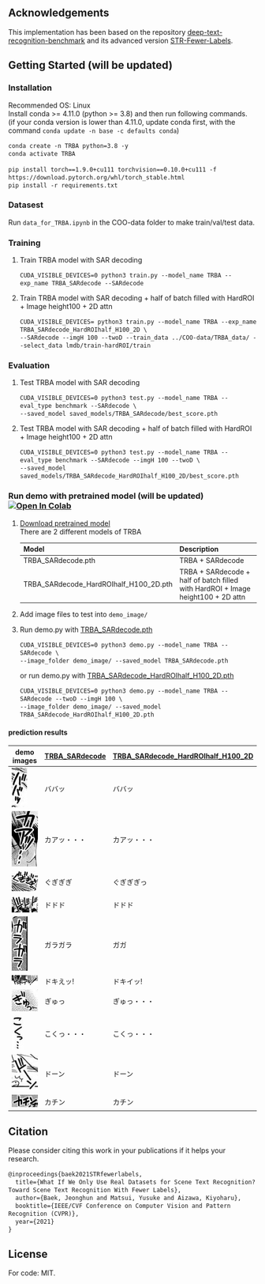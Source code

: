 
## Acknowledgements
This implementation has been based on the repository [deep-text-recognition-benchmark](https://github.com/clovaai/deep-text-recognition-benchmark) and its advanced version [STR-Fewer-Labels](https://github.com/ku21fan/STR-Fewer-Labels).

## Getting Started (will be updated)

### Installation
Recommended OS: Linux <br>
Install conda >= 4.11.0  (python >= 3.8) and then run following commands. <br>
(if your conda version is lower than 4.11.0, update conda first, with the command `conda update -n base -c defaults conda`)
```
conda create -n TRBA python=3.8 -y
conda activate TRBA

pip install torch==1.9.0+cu111 torchvision==0.10.0+cu111 -f https://download.pytorch.org/whl/torch_stable.html
pip install -r requirements.txt
```


### Datasest
Run `data_for_TRBA.ipynb` in the COO-data folder to make train/val/test data.

### Training
1. Train TRBA model with SAR decoding
   ```
   CUDA_VISIBLE_DEVICES=0 python3 train.py --model_name TRBA --exp_name TRBA_SARdecode --SARdecode
   ```

2. Train TRBA model with SAR decoding + half of batch filled with HardROI + Image height100 + 2D attn
   ```
   CUDA_VISIBLE_DEVICES= python3 train.py --model_name TRBA --exp_name TRBA_SARdecode_HardROIhalf_H100_2D \
   --SARdecode --imgH 100 --twoD --train_data ../COO-data/TRBA_data/ --select_data lmdb/train-hardROI/train
   ```

### Evaluation
1. Test TRBA model with SAR decoding
   ```
   CUDA_VISIBLE_DEVICES=0 python3 test.py --model_name TRBA --eval_type benchmark --SARdecode \
   --saved_model saved_models/TRBA_SARdecode/best_score.pth
   ```
2. Test TRBA model with SAR decoding + half of batch filled with HardROI + Image height100 + 2D attn
   ```
   CUDA_VISIBLE_DEVICES=0 python3 test.py --model_name TRBA --eval_type benchmark --SARdecode --imgH 100 --twoD \
   --saved_model saved_models/TRBA_SARdecode_HardROIhalf_H100_2D/best_score.pth
   ```


<h3 id="pretrained_models"> Run demo with pretrained model (will be updated) <a href="https://colab.research.google.com/github/ku21fan/STR-Fewer-Labels/blob/master/demo_in_colab.ipynb" target="_parent"><img src="https://colab.research.google.com/assets/colab-badge.svg" alt="Open In Colab"/></a> </h3>

1. [Download pretrained model](https://www.dropbox.com/sh/lx61z7gq5yzkp02/AAAEyzVuVqVy_-EvtqTOJTaXa?dl=0) <br>
There are 2 different models of TRBA

    Model | Description
    -- | --
    TRBA_SARdecode.pth | TRBA + SARdecode
    TRBA_SARdecode_HardROIhalf_H100_2D.pth | TRBA + SARdecode + half of batch filled with HardROI + Image height100 + 2D attn

2. Add image files to test into `demo_image/`
3. Run demo.py with [TRBA_SARdecode.pth](https://www.dropbox.com/s/07dx4846sbnd8vv/TRBA_SARdecode.pth?dl=0)
   ```
   CUDA_VISIBLE_DEVICES=0 python3 demo.py --model_name TRBA --SARdecode \
   --image_folder demo_image/ --saved_model TRBA_SARdecode.pth
   ```
   or run demo.py with [TRBA_SARdecode_HardROIhalf_H100_2D.pth](https://www.dropbox.com/s/fwizki6halwsqty/TRBA_SARdecode_HardROIhalf_H100_2D.pth?dl=0)
   ```
   CUDA_VISIBLE_DEVICES=0 python3 demo.py --model_name TRBA --SARdecode --twoD --imgH 100 \
   --image_folder demo_image/ --saved_model TRBA_SARdecode_HardROIhalf_H100_2D.pth
   ```


#### prediction results
| demo images | [TRBA_SARdecode](https://www.dropbox.com/s/07dx4846sbnd8vv/TRBA_SARdecode.pth?dl=0) | [TRBA_SARdecode_HardROIhalf_H100_2D](https://www.dropbox.com/s/fwizki6halwsqty/TRBA_SARdecode_HardROIhalf_H100_2D.pth?dl=0) |
| ---         |     ---      |          --- |
| <img src="./demo_image/LoveHina_vol14/1-0.jpg">    |   ババッ | ババッ   |
| <img src="./demo_image/LoveHina_vol14/2-0.jpg">    |   カアッ・・・       | カアッ・・・        |
| <img src="./demo_image/LoveHina_vol14/2-2.jpg">    |   ぐぎぎぎ       | ぐぎぎぎっ       |
| <img src="./demo_image/LoveHina_vol14/2-4.jpg">    |   ドドド        | ドドド        |
| <img src="./demo_image/LoveHina_vol14/3-3.jpg">    |   ガラガラ     | ガガ   |
| <img src="./demo_image/LoveHina_vol14/5-6.jpg">    |   ドキえッ!     | ドキイッ!      |
| <img src="./demo_image/LoveHina_vol14/5-10.jpg">    |   ぎゅっ   | ぎゅっ・・・    |
| <img src="./demo_image/LoveHina_vol14/6-0.jpg">    |   こくっ・・・      | こくっ・・・       |
| <img src="./demo_image/LoveHina_vol14/6-3.jpg">    |   ドーン      | ドーン      |
| <img src="./demo_image/LoveHina_vol14/6-4.jpg">   |   カチン | カチン |


## Citation
Please consider citing this work in your publications if it helps your research.
```
@inproceedings{baek2021STRfewerlabels,
  title={What If We Only Use Real Datasets for Scene Text Recognition? Toward Scene Text Recognition With Fewer Labels},
  author={Baek, Jeonghun and Matsui, Yusuke and Aizawa, Kiyoharu},
  booktitle={IEEE/CVF Conference on Computer Vision and Pattern Recognition (CVPR)},
  year={2021}
}
```

## License
For code: MIT.

